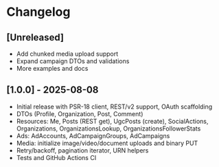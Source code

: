# Changelog

## [Unreleased]
- Add chunked media upload support
- Expand campaign DTOs and validations
- More examples and docs

## [1.0.0] - 2025-08-08
- Initial release with PSR-18 client, REST/v2 support, OAuth scaffolding
- DTOs (Profile, Organization, Post, Comment)
- Resources: Me, Posts (REST get), UgcPosts (create), SocialActions, Organizations, OrganizationsLookup, OrganizationsFollowerStats
- Ads: AdAccounts, AdCampaignGroups, AdCampaigns
- Media: initialize image/video/document uploads and binary PUT
- Retry/backoff, pagination iterator, URN helpers
- Tests and GitHub Actions CI
